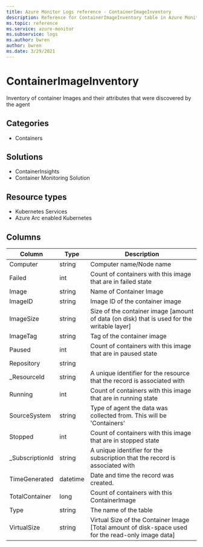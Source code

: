 ```yaml
---
title: Azure Monitor Logs reference - ContainerImageInventory
description: Reference for ContainerImageInventory table in Azure Monitor Logs.
ms.topic: reference
ms.service: azure-monitor
ms.subservice: logs
ms.author: bwren
author: bwren
ms.date: 3/29/2021
---
```


# ContainerImageInventory

 Inventory of container Images and their attributes that were discovered by the agent

## Categories

- Containers
## Solutions

- ContainerInsights
- Container Monitoring Solution
## Resource types

- Kubernetes Services
- Azure Arc enabled Kubernetes




## Columns

|Column|Type|Description|
|---|---|---|
|Computer|string|Computer name/Node name|
|Failed|int|Count of containers with this image that are in failed state|
|Image|string|Name of Container Image|
|ImageID|string|Image ID of the container image|
|ImageSize|string|Size of the container image [amount of data (on disk) that is used for the writable layer]|
|ImageTag|string|Tag of the container image|
|Paused|int|Count of containers with this image that are in paused state|
|Repository|string||
|_ResourceId|string|A unique identifier for the resource that the record is associated with|
|Running|int|Count of containers with this image that are in running state|
|SourceSystem|string|Type of agent the data was collected from. This will be 'Containers'|
|Stopped|int|Count of containers with this image that are in stopped state|
|_SubscriptionId|string|A unique identifier for the subscription that the record is associated with|
|TimeGenerated|datetime|Date and time the record was created.|
|TotalContainer|long|Count of containers with this ContainerImage|
|Type|string|The name of the table|
|VirtualSize|string|Virtual Size of the Container Image [Total amount of disk-space used for the read-only image data]|
